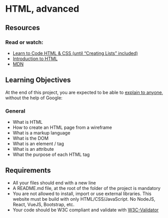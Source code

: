 # HTML, advanced
## Resources
### Read or watch:

 - [Learn to Code HTML & CSS (until “Creating Lists” included)](https://intranet.aluswe.com/rltoken/D6o845Dj6bWanYggYGQK4A)
 - [Introduction to HTML](https://intranet.aluswe.com/rltoken/odwyiWUlo7nyK3UR6FUEdg)
 - [MDN](https://intranet.aluswe.com/rltoken/STnL1M-mwzCvnzHtG21XGQ)

## Learning Objectives

At the end of this project, you are expected to be able to [explain to anyone](https://intranet.aluswe.com/rltoken/tk1bYe9n6YmcEsF-gwOgMA), without the help of Google:

### General
- What is HTML
- How to create an HTML page from a wireframe
- What is a markup language
- What is the DOM
- What is an element / tag
- What is an attribute
- What the purpose of each HTML tag

## Requirements
- All your files should end with a new line
- A README.md file, at the root of the folder of the project is mandatory
- You are not allowed to install, import or use external libraries. This website must be build with only HTML/CSS/JavaScript. No NodeJS, React, VueJS, Bootstrap, etc.
- Your code should be W3C compliant and validate with [W3C-Validator](https://intranet.aluswe.com/rltoken/Dzwkd63Mmcw7FNXDmnGTsg)